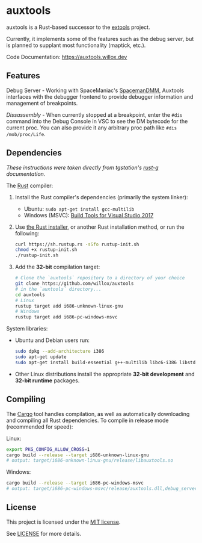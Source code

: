 # auxtools

auxtools is a Rust-based successor to the [extools](https://github.com/MCHSL/extools) project.

Currently, it implements some of the features such as the debug server, but is planned to supplant most functionality (maptick, etc.).

Code Documentation: https://auxtools.willox.dev

## Features
Debug Server - Working with SpaceManiac's [SpacemanDMM](https://github.com/SpaceManiac/SpacemanDMM), Auxtools interfaces with the debugger frontend to provide debugger information and management of breakpoints.

*Dissassembly*  - When currently stopped at a breakpoint, enter the `#dis` command into the Debug Console in VSC to see the DM bytecode for the current proc. You can also provide it any arbitrary proc path like `#dis /mob/proc/Life`.

## Dependencies

*These instructions were taken directly from tgstation's [rust-g](https://github.com/tgstation/rust-g) documentation.*

The [Rust] compiler:

1. Install the Rust compiler's dependencies (primarily the system linker):

   * Ubuntu: `sudo apt-get install gcc-multilib`
   * Windows (MSVC): [Build Tools for Visual Studio 2017][msvc]

1. Use [the Rust installer](https://rustup.rs), or another Rust installation method,
   or run the following:

    ```sh
    curl https://sh.rustup.rs -sSfo rustup-init.sh
    chmod +x rustup-init.sh
    ./rustup-init.sh
    ```

1. Add the **32-bit** compilation target:

    ```sh
    # Clone the `auxtools` repository to a directory of your choice
    git clone https://github.com/willox/auxtools
    # in the `auxtools` directory...
    cd auxtools
    # Linux
    rustup target add i686-unknown-linux-gnu
    # Windows
    rustup target add i686-pc-windows-msvc
    ```

System libraries:

* Ubuntu and Debian users run:

    ```sh
    sudo dpkg --add-architecture i386
    sudo apt-get update
    sudo apt-get install build-essential g++-multilib libc6-i386 libstdc++6:i386
    ```

* Other Linux distributions install the appropriate **32-bit development** and **32-bit runtime** packages.

## Compiling

The [Cargo] tool handles compilation, as well as automatically downloading and
compiling all Rust dependencies. To compile in release mode (recommended for speed):

Linux:
```sh
export PKG_CONFIG_ALLOW_CROSS=1
cargo build --release --target i686-unknown-linux-gnu
# output: target/i686-unknown-linux-gnu/release/libauxtools.so
```

Windows:

```sh
cargo build --release --target i686-pc-windows-msvc
# output: target/i686-pc-windows-msvc/release/auxtools.dll,debug_server.dll
```

[Rust]: https://rust-lang.org
[Cargo]: https://doc.rust-lang.org/cargo
[rustup]: https://rustup.rs
[msvc]: https://visualstudio.microsoft.com/thank-you-downloading-visual-studio/?sku=BuildTools

## License

This project is licensed under the [MIT license](https://en.wikipedia.org/wiki/MIT_License).

See [LICENSE](./LICENSE) for more details.
